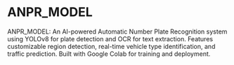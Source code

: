 # ANPR_MODEL
ANPR_MODEL: An AI-powered Automatic Number Plate Recognition system using YOLOv8 for plate detection and OCR for text extraction. Features customizable region detection, real-time vehicle type identification, and traffic prediction. Built with Google Colab for training and deployment.

